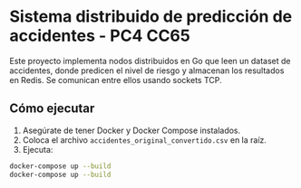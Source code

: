 # Sistema distribuido de predicción de accidentes - PC4 CC65

Este proyecto implementa nodos distribuidos en Go que leen un dataset de accidentes, donde predicen el nivel de riesgo y almacenan los resultados en Redis. Se comunican entre ellos usando sockets TCP.

## Cómo ejecutar

1. Asegúrate de tener Docker y Docker Compose instalados.
2. Coloca el archivo `accidentes_original_convertido.csv` en la raíz.
3. Ejecuta:
```bash
docker-compose up --build
docker-compose up --build
